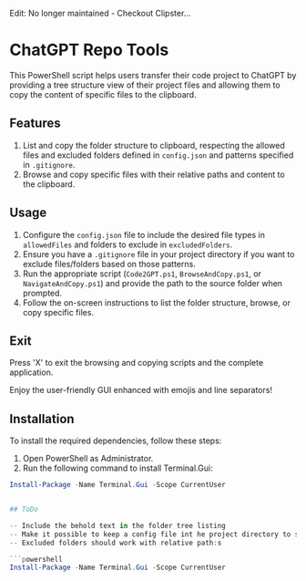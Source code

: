 Edit: No longer maintained - Checkout Clipster...

# ChatGPT Repo Tools

This PowerShell script helps users transfer their code project to ChatGPT by providing a tree structure view of their project files and allowing them to copy the content of specific files to the clipboard.

## Features

1. List and copy the folder structure to clipboard, respecting the allowed files and excluded folders defined in `config.json` and patterns specified in `.gitignore`.
2. Browse and copy specific files with their relative paths and content to the clipboard.

## Usage

1. Configure the `config.json` file to include the desired file types in `allowedFiles` and folders to exclude in `excludedFolders`.
2. Ensure you have a `.gitignore` file in your project directory if you want to exclude files/folders based on those patterns.
3. Run the appropriate script (`Code2GPT.ps1`, `BrowseAndCopy.ps1`, or `NavigateAndCopy.ps1`) and provide the path to the source folder when prompted.
4. Follow the on-screen instructions to list the folder structure, browse, or copy specific files.

## Exit

Press 'X' to exit the browsing and copying scripts and the complete application.

Enjoy the user-friendly GUI enhanced with emojis and line separators!

## Installation

To install the required dependencies, follow these steps:

1. Open PowerShell as Administrator.
2. Run the following command to install Terminal.Gui:

````powershell
Install-Package -Name Terminal.Gui -Scope CurrentUser


## ToDo

-- Include the behold text in the folder tree listing
-- Make it possible to keep a config file int he project directory to select excluded allowed and so on
-- Excluded folders should work with relative path:s

```powershell
Install-Package -Name Terminal.Gui -Scope CurrentUser
````
